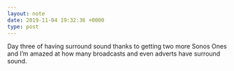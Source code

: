 ```yaml
---
layout: note
date: 2019-11-04 19:32:36 +0000
type: post
---
```


Day three of having surround sound thanks to getting two more Sonos Ones and I’m amazed at how many broadcasts and even adverts have surround sound.

